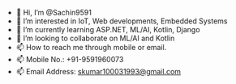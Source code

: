 - 👋 Hi, I’m @Sachin9591
- 👀 I’m interested in IoT, Web developments, Embedded Systems
- 🌱 I’m currently learning ASP.NET, ML/AI, Kotlin, Django
- 💞️ I’m looking to collaborate on ML/AI and Kotlin
- 📫 How to reach me through mobile or email.
- 📫 Mobile No.: +91-9591960073
- 📫 Email Address: skumar100031993@gmail.com

<!---
Sachin9591/Sachin9591 is a ✨ special ✨ repository because its `README.md` (this file) appears on your GitHub profile.
You can click the Preview link to take a look at your changes.
--->
